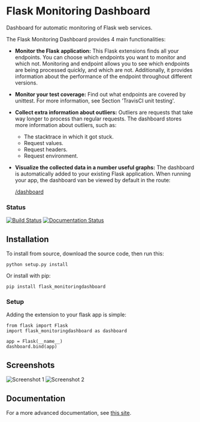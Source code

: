 # Flask Monitoring Dashboard
Dashboard for automatic monitoring of Flask web services.

The Flask Monitoring Dashboard provides 4 main functionalities:
- **Monitor the Flask application:**
This Flask extensions finds all your endpoints.
You can choose which endpoints you want to monitor and which not.
Monitoring and endpoint allows you to see which endpoints are being processed quickly, and which are not.
Additionally, it provides information about the performance of the endpoint throughout different versions.
- **Monitor your test coverage:**
Find out what endpoints are covered by unittest. 
For more information, see Section 'TravisCI unit testing'.
- **Collect extra information about outliers:**
Outliers are requests that take way longer to process than regular requests.
The dashboard stores more information about outliers, such as:
    - The stacktrace in which it got stuck.
    - Request values.
    - Request headers.
    - Request environment.
- **Visualize the collected data in a number useful graphs:**
The dashboard is automatically added to your existing Flask application.
When running your app, the dashboard van be viewed by default in the route:

    [/dashboard](http://localhost:5000/dashboard)

### Status
[![Build Status](https://travis-ci.org/flask-dashboard/Flask-Monitoring-Dashboard.svg?branch=master)](https://travis-ci.org/flask-dashboard/Flask-Monitoring-Dashboard.svg?branch=master)
[![Documentation Status](https://readthedocs.org/projects/flask-monitoringdashboard/badge/?version=latest)](http://flask-monitoringdashboard.readthedocs.io/en/latest/?badge=latest)

## Installation
To install from source, download the source code, then run this:

    python setup.py install

Or install with pip:
    
    pip install flask_monitoringdashboard
    
### Setup
Adding the extension to your flask app is simple:

    from flask import Flask
    import flask_monitoringdashboard as dashboard

    app = Flask(__name__)
    dashboard.bind(app)
    
## Screenshots
![Screenshot 1](/docs/img/screenshot1.png)
![Screenshot 2](/docs/img/screenshot2.png)

## Documentation
For a more advanced documentation, see [this site](http://flask-monitoringdashboard.readthedocs.io).